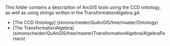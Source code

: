 This folder contains a description of ArcGIS tools using the CCD ontology, as well as using strings written in the TransformationAlgebra.g4.

* [The CCD Ontology] (simonscheider/QuAnGIS/tree/master/Ontology)
* [The TransformationAlgebra] (simonscheider/QuAnGIS/tree/master/TransformationAlgebra/AlgebraParsers)

